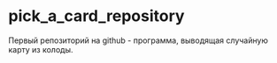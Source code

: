 # pick_a_card_repository

Первый репозиторий на github - программа, выводящая случайную карту из колоды.
